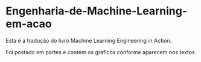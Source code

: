 # Engenharia-de-Machine-Learning-em-acao

Esta é a tradução do livro Machine Learning Engineering in Action.

Foi postado em partes e contem os graficos conforme aparecem nos textos
 
